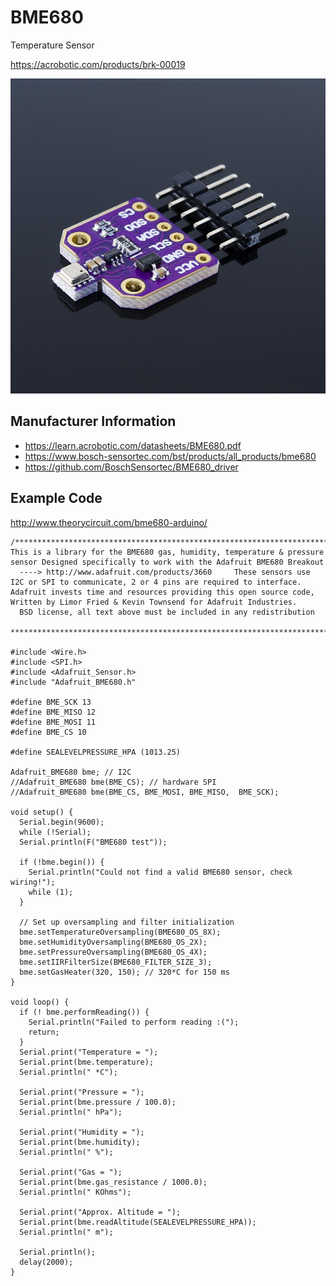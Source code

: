 # BME680
Temperature Sensor

https://acrobotic.com/products/brk-00019

<img src="https://github.com/joshuapowell/HD-Trial100/blob/master/trials/temperature/BMP680/images/ai_brk00019_iso1_867cd8a8-321d-459b-b864-e0a3423c0305.jpg?raw=true" />

## Manufacturer Information
- https://learn.acrobotic.com/datasheets/BME680.pdf
- https://www.bosch-sensortec.com/bst/products/all_products/bme680
- https://github.com/BoschSensortec/BME680_driver

## Example Code
http://www.theorycircuit.com/bme680-arduino/

```
/*************************************************************************** This is a library for the BME680 gas, humidity, temperature & pressure sensor Designed specifically to work with the Adafruit BME680 Breakout
  ----> http://www.adafruit.com/products/3660     These sensors use I2C or SPI to communicate, 2 or 4 pins are required to interface. Adafruit invests time and resources providing this open source code,  Written by Limor Fried & Kevin Townsend for Adafruit Industries.
  BSD license, all text above must be included in any redistribution
 ***************************************************************************/

#include <Wire.h>
#include <SPI.h>
#include <Adafruit_Sensor.h>
#include "Adafruit_BME680.h"

#define BME_SCK 13
#define BME_MISO 12
#define BME_MOSI 11
#define BME_CS 10

#define SEALEVELPRESSURE_HPA (1013.25)

Adafruit_BME680 bme; // I2C
//Adafruit_BME680 bme(BME_CS); // hardware SPI
//Adafruit_BME680 bme(BME_CS, BME_MOSI, BME_MISO,  BME_SCK);

void setup() {
  Serial.begin(9600);
  while (!Serial);
  Serial.println(F("BME680 test"));

  if (!bme.begin()) {
    Serial.println("Could not find a valid BME680 sensor, check wiring!");
    while (1);
  }

  // Set up oversampling and filter initialization
  bme.setTemperatureOversampling(BME680_OS_8X);
  bme.setHumidityOversampling(BME680_OS_2X);
  bme.setPressureOversampling(BME680_OS_4X);
  bme.setIIRFilterSize(BME680_FILTER_SIZE_3);
  bme.setGasHeater(320, 150); // 320*C for 150 ms
}

void loop() {
  if (! bme.performReading()) {
    Serial.println("Failed to perform reading :(");
    return;
  }
  Serial.print("Temperature = ");
  Serial.print(bme.temperature);
  Serial.println(" *C");

  Serial.print("Pressure = ");
  Serial.print(bme.pressure / 100.0);
  Serial.println(" hPa");

  Serial.print("Humidity = ");
  Serial.print(bme.humidity);
  Serial.println(" %");

  Serial.print("Gas = ");
  Serial.print(bme.gas_resistance / 1000.0);
  Serial.println(" KOhms");

  Serial.print("Approx. Altitude = ");
  Serial.print(bme.readAltitude(SEALEVELPRESSURE_HPA));
  Serial.println(" m");

  Serial.println();
  delay(2000);
}
```
